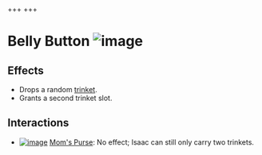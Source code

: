 +++
+++

 # Belly Button ![image](/image/Belly_Button.png) 

Effects
---------


* Drops a random [trinket](/wiki/Trinket "Trinket").
* Grants a second trinket slot.


Interactions
--------------


* [![image](/image/Mom%27s_Purse.png)](/wiki/Mom%27s_Purse "Mom's Purse") [Mom's Purse](/wiki/Mom%27s_Purse "Mom's Purse"): No effect; Isaac can still only carry two trinkets.



